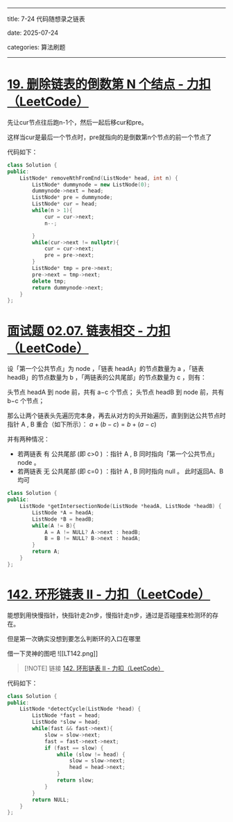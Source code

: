 
---
title: 7-24 代码随想录之链表

date: 2025-07-24

categories: 算法刷题

---
# [19. 删除链表的倒数第 N 个结点 - 力扣（LeetCode）](https://leetcode.cn/problems/remove-nth-node-from-end-of-list/description/)
先让cur节点往后跑n-1个，然后一起后移cur和pre。

这样当cur是最后一个节点时，pre就指向的是倒数第n个节点的前一个节点了

代码如下：
```cpp
class Solution {
public:
    ListNode* removeNthFromEnd(ListNode* head, int n) {
        ListNode* dummynode = new ListNode(0);
        dummynode->next = head;
        ListNode* pre = dummynode;
        ListNode* cur = head;
        while(n > 1){
            cur = cur->next;
            n--;

        }
        while(cur->next != nullptr){
            cur = cur->next;
            pre = pre->next;
        }
        ListNode* tmp = pre->next;
        pre->next = tmp->next;
        delete tmp;
        return dummynode->next;
    }
};
```
# [面试题 02.07. 链表相交 - 力扣（LeetCode）](https://leetcode.cn/problems/intersection-of-two-linked-lists-lcci/description/)
设「第一个公共节点」为 node ，「链表 headA」的节点数量为 a ，「链表 headB」的节点数量为 b ，「两链表的公共尾部」的节点数量为 c ，则有：

头节点 headA 到 node 前，共有 a−c 个节点；
头节点 headB 到 node 前，共有 b−c 个节点；

那么让两个链表头先遍历完本身，再去从对方的头开始遍历，直到到达公共节点时指针 A , B 重合（如下所示）：
$a+(b−c)=b+(a−c)$

并有两种情况：
- 若两链表 有 公共尾部 (即 c>0 ) ：指针 A , B 同时指向「第一个公共节点」node 。
- 若两链表 无 公共尾部 (即 c=0 ) ：指针 A , B 同时指向 null 。
此时返回A、B均可
```cpp
class Solution {
public:
    ListNode *getIntersectionNode(ListNode *headA, ListNode *headB) {
        ListNode *A = headA;
        ListNode *B = headB;
        while(A != B){
            A = A != NULL? A->next : headB;
            B = B != NULL? B->next : headA;
        }
        return A;
    }
};
```
# [142. 环形链表 II - 力扣（LeetCode）](https://leetcode.cn/problems/linked-list-cycle-ii/description/)
能想到用快慢指针，快指针走2n步，慢指针走n步，通过是否碰撞来检测环的存在。

但是第一次确实没想到要怎么判断环的入口在哪里

借一下灵神的图吧
![[LT142.png]]

> [!NOTE] 链接
> [142. 环形链表 II - 力扣（LeetCode）](https://leetcode.cn/problems/linked-list-cycle-ii/solutions/1999271/mei-xiang-ming-bai-yi-ge-shi-pin-jiang-t-nvsq/)

代码如下：
```cpp
class Solution {
public:
    ListNode *detectCycle(ListNode *head) {
        ListNode *fast = head;
        ListNode *slow = head;
        while(fast && fast->next){
            slow = slow->next;
            fast = fast->next->next;
            if (fast == slow) {
                while (slow != head) {
                    slow = slow->next;
                    head = head->next;
                }
                return slow;
            }
        }
        return NULL;
    }
};
```
